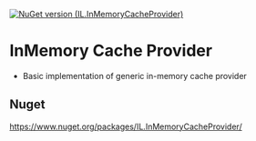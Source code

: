 [![NuGet version (IL.InMemoryCacheProvider)](https://img.shields.io/nuget/v/IL.InMemoryCacheProvider.svg?style=flat-square)](https://www.nuget.org/packages/IL.InMemoryCacheProvider/)
# InMemory Cache Provider

* Basic implementation of generic in-memory cache provider

## Nuget
  https://www.nuget.org/packages/IL.InMemoryCacheProvider/
